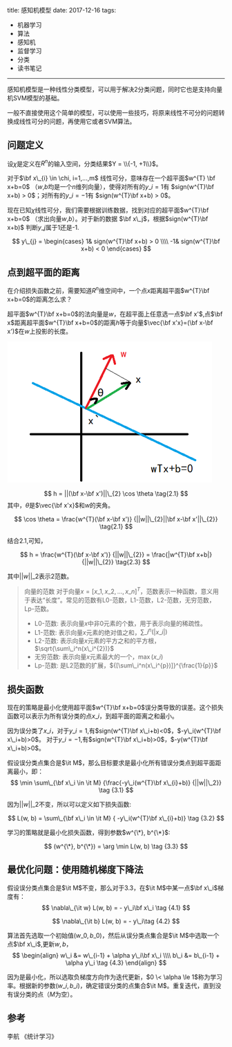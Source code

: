 title: 感知机模型
date: 2017-12-16
tags:
- 机器学习
- 算法
- 感知机
- 监督学习
- 分类
- 读书笔记
----

感知机模型是一种线性分类模型，可以用于解决2分类问题，同时它也是支持向量机SVM模型的基础。

一般不直接使用这个简单的模型，可以使用一些技巧，将原来线性不可分的问题转换成线性可分的问题，再使用它或者SVM算法。

## 问题定义

设$\chi$是定义在$R^{n}$的输入空间，分类结果$Y = \\{-1, +1\\}$。

对于$\bf x\_{i} \in \chi, i=1,...,m$ 线性可分，意味存在一个超平面$w^{T} \bf x+b=0$ （$w$,$b$均是一个$n$维列向量），使得对所有的$y\_{i}=1$有 $sign(w^{T}\bf x+b) > 0$；对所有的$y\_{i}=-1$有 $sign(w^{T}\bf x+b) > 0$。

现在已知$\chi$线性可分，我们需要根据训练数据，找到对应的超平面$w^{T}\bf x+b=0$ （求出向量$w$,$b$）。对于新的数据 $\bf x\_j$，根据$sign(w^{T}\bf x+b)$ 判断$y\_j$属于1还是-1.

$$
y\_{j} =
\begin{cases}
1&  sign(w^{T}\bf x+b) > 0 \\\\
-1&   sign(w^{T}\bf x+b) < 0
\end{cases}
$$

## 点到超平面的距离

在介绍损失函数之前，需要知道$R^{n}$维空间中，一个点$x$距离超平面$w^{T}\bf x+b=0$的距离怎么求？

超平面$w^{T}\bf x+b=0$的法向量是$w$，在超平面上任意选一点$\bf x'$,点$\bf x$距离超平面$w^{T}\bf x+b=0$的距离$h$等于向量$\vec{\bf x'x}=(\bf x-\bf x')$在$w$上投影的长度。

<img src="/assets/20171216/1.png" />

$$
h = ||(\bf x-\bf x')||\_{2} \cos \theta   \tag{2.1}
$$
其中，$\theta$是$\vec{\bf x'x}$和$w$的夹角。

$$
\cos \theta = \frac{w^{T}(\bf x-\bf x')} {||w||\_{2}||\bf x-\bf x'||\_{2}} \tag{2.1}
$$

结合$2.1$,可知，

$$
h = \frac{w^{T}(\bf x-\bf x')} {||w||\_{2}}  = \frac{|w^{T}\bf x+b|} {||w||\_{2}}  \tag{2.3}
$$

其中$||w||\_{2}$表示2范数。

> 向量的范数
> 对于向量$x=[x\_1,x\_2,...,x\_n]^T$，范数表示一种函数，意义用于表达“长度”。常见的范数有L0-范数，L1-范数，L2-范数，无穷范数，Lp-范数。
> - L0-范数: 表示向量$x$中非0元素的个数，用于表示向量的稀疏性。
> - L1-范数: 表示向量$x$元素的绝对值之和，$\sum\_i^n(|x\_i|)$
> - L2-范数: 表示向量$x$元素的平方之和的平方根，$\sqrt{\sum\_i^n(x\_i^{2})}$
> - 无穷范数: 表示向量$x$元素最大的一个，$\max (x\_i)$
> - Lp-范数: 是L2范数的扩展，${[\sum\_i^n(x\_i^{p})]}^{\frac{1}{p}}$


## 损失函数

现在的策略是最小化使用超平面$w^{T}\bf x+b=0$误分类导致的误差。这个损失函数可以表示为所有误分类的点$x\_i$，到超平面的距离之和最小。

因为误分类了$x\_i$，对于$y\_i=1$,有$sign(w^{T}\bf x\_i+b)<0$，$-y\_i(w^{T}\bf x\_i+b)>0$。
对于$y\_i=-1$,有$sign(w^{T}\bf x\_i+b)>0$，$-y(w^{T}\bf x\_i+b)>0$。

假设误分类点集合是$\it M$，那么目标要求是最小化所有错误分类点到超平面距离最小，即：
$$
\min \sum\_{\bf x\_i \in \it M} {\frac{-y\_i(w^{T}\bf x\_{i}+b)} {||w||\_2}} \tag {3.1}
$$

因为$||w||\_2$不变，所以可以定义如下损失函数:

$$
L(w, b) = \sum\_{\bf x\_i \in  \it M}  { -y\_i(w^{T}\bf x\_{i}+b)} \tag {3.2}
$$

学习的策略就是最小化损失函数，得到参数$w^{\*}, b^{\*}$:

$$
(w^{\*}, b^{\*}) = \arg \min L(w, b)  \tag {3.3}
$$

## 最优化问题：使用随机梯度下降法

假设误分类点集合是$\it M$不变，那么对于$3.3$，在$\it M$中某一点$\bf x\_i$梯度有：
$$
\nabla\_{\it w} L(w, b) = - y\_i\bf x\_i \tag {4.1}
$$

$$
\nabla\_{\it b} L(w, b) = - y\_i\tag {4.2}
$$

算法首先选取一个初始值$(w\_0,b\_0)$，然后从误分类点集合是$\it M$中选取一个点$\bf x\_i$,更新$w,b$，
$$
\begin{align}
w\_i &= w\_{i-1} + \alpha  y\_i\bf x\_i \\\\
b\_i &= b\_{i-1} + \alpha  y\_i  \tag {4.3}
\end{align}
$$

因为是最小化，所以选取负梯度方向作为迭代更新，$0 \< \alpha \le 1$称为学习率。根据新的参数$(w\_i,b\_i)$，确定错误分类的点集合$\it M$。重复迭代，直到没有误分类的点（$M$为空）。


## 参考

李航 《统计学习》

<script type="text/x-mathjax-config">
  MathJax.Hub.Config({
    extensions: ["tex2jax.js"],
    jax: ["input/TeX", "output/HTML-CSS"],
    tex2jax: {
      <!--$表示行内元素，$$表示块状元素 -->
      inlineMath: [ ['$','$'], ["\\(","\\)"] ],
      displayMath: [ ['$$','$$'], ["\\[","\\]"] ],
      processEscapes: true
    },
    "HTML-CSS": { availableFonts: ["TeX"] }
  });
</script>
<!--加载MathJax的最新文件， async表示异步加载进来 -->
<script type="text/javascript" async src="https://cdn.staticfile.org/mathjax/2.7.0/MathJax.js?config=TeX-AMS-MML_HTMLorMML">
</script>
